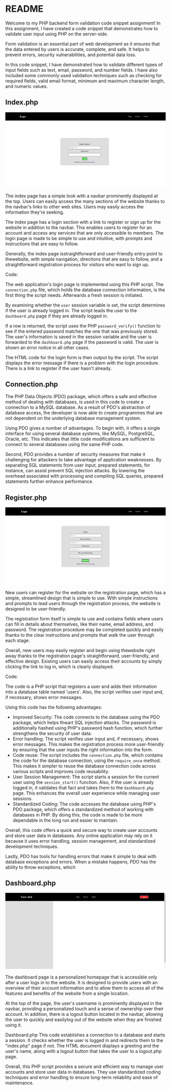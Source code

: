 # README

Welcome to my PHP backend form validation code snippet assignment! In this assignment, I have created a code snippet that demonstrates how to validate user input using PHP on the server-side.

Form validation is an essential part of web development as it ensures that the data entered by users is accurate, complete, and safe. It helps to prevent errors, security vulnerabilities, and potential data loss.

In this code snippet, I have demonstrated how to validate different types of input fields such as text, email, password, and number fields. I have also included some commonly used validation techniques such as checking for required fields, valid email format, minimum and maximum character length, and numeric values.

## Index.php

![alt text](./media/wireframe-login.png)

The index page has a simple look with a navbar prominently displayed at the top. Users can easily access the many sections of the website thanks to the navbar's links to other web sites. Users may easily access the information they're seeking.

The index page has a login section with a link to register or sign up for the website in addition to the navbar. This enables users to register for an account and access any services that are only accessible to members. The login page is made to be simple to use and intuitive, with prompts and instructions that are easy to follow.

Generally, the index page isstraightforward and user-friendly entry point to thewebsite, with simple navigation, directions that are easy to follow, and a straightforward registration process for visitors who want to sign up.

Code:

The web application's login page is implemented using this PHP script. The `connection.php` file, which holds the database connection information, is the first thing the script needs. Afterwards a fresh session is initiated.

By examining whether the `user` session variable is set, the script determines if the user is already logged in. The script leads the user to the `dashboard.php` page if they are already logged in.

If a row is returned, the script uses the PHP `password_verify()` function to see if the entered password matches the one that was previously stored. The user's information is saved in the session variable and the user is forwarded to the `dashboard.php` page if the password is valid. The user is shown an error notice in all other cases.

The HTML code for the login form is then output by the script. The script displays the error message if there is a problem with the login procedure. There is a link to register if the user hasn't already.

## Connection.php

The PHP Data Objects (PDO) package, which offers a safe and effective method of dealing with databases, is used in this code to create a connection to a MySQL database. As a result of PDO's abstraction of database access, the developer is now able to create programmes that are not dependent on the underlying database management system.

Using PDO gives a number of advantages. To begin with, it offers a single interface for using several database systems, like MySQL, PostgreSQL, Oracle, etc. This indicates that little code modifications are sufficient to connect to several databases using the same PHP code.

Second, PDO provides a number of security measures that make it challenging for attackers to take advantage of application weaknesses. By separating SQL statements from user input, prepared statements, for instance, can assist prevent SQL injection attacks. By lowering the overhead associated with processing and compiling SQL queries, prepared statements further enhance performance.

## Register.php

![alt text](./media/wireframe-register.png)

New users can register for the website on the registration page, which has a simple, streamlined design that is simple to use. With simple instructions and prompts to lead users through the registration process, the website is designed to be user-friendly.

The registration form itself is simple to use and contains fields where users can fill in details about themselves, like their name, email address, and password. The registration procedure may be completed quickly and easily thanks to the clear instructions and prompts that walk the user through each stage.

Overall, new users may easily register and begin using thewebsite right away thanks to the registration page's straightforward, user-friendly, and effective design. Existing users can easily access their accounts by simply clicking the link to log in, which is clearly displayed.

Code:

The code is a PHP script that registers a user and adds their information into a database table named 'users'. Also, the script verifies user input and, if necessary, shows error messages.

Using this code has the following advantages:

- Improved Security: The code connects to the database using the PDO package, which helps thwart SQL injection attacks. The password is additionally hashed using PHP's password hash function, which further strengthens the security of user data.
- Error handling: The script verifies user input and, if necessary, shows error messages. This makes the registration process more user-friendly by ensuring that the user inputs the right information into the form.
- Code reuse: The script includes the `connection.php` file, which contains the code for the database connection, using the `require_once` method. This makes it simpler to reuse the database connection code across various scripts and improves code reusability.
- User Session Management: The script starts a session for the current user using the `session_start()` function. Also, if the user is already logged in, it validates that fact and takes them to the `dashboard.php` page. This enhances the overall user experience while managing user sessions.
- Standardized Coding: The code accesses the database using PHP's PDO package, which offers a standardized method of working with databases in PHP. By doing this, the code is made to be more dependable in the long run and easier to maintain.

Overall, this code offers a quick and secure way to create user accounts and store user data in databases. Any online application may rely on it because it uses error handling, session management, and standardized development techniques.

Lastly, PDO has tools for handling errors that make it simple to deal with database exceptions and errors. When a mistake happens, PDO has the ability to throw exceptions, which

## Dashboard.php

![alt text](./media/wireframe-dashboard.png)

The dashboard page is a personalized homepage that is accessible only after a user logs in to the website. It is designed to provide users with an overview of their account information and to allow them to access all of the features and benefits of the website from a single location.

At the top of the page, the user's username is prominently displayed in the navbar, providing a personalized touch and a sense of ownership over their account. In addition, there is a logout button located in the navbar, allowing the user to quickly and easilylog out of the website when they are finished using it.

Dashboard.php
This code establishes a connection to a database and starts a session. It checks whether the user is logged in and redirects them to the "index.php" page if not. The HTML document displays a greeting and the user's name, along with a logout button that takes the user to a logout.php page.

Overall, this PHP script provides a secure and efficient way to manage user accounts and store user data in databases. They use standardized coding techniques and error handling to ensure long-term reliability and ease of maintenance.
